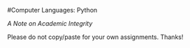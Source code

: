 #Computer Languages: Python

*A Note on Academic Integrity*

Please do not copy/paste for your own assignments. Thanks!
